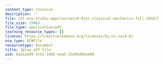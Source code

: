 ```yaml
---
content_type: resource
description: ''
file: /ol-ocw-studio-app/courses/8-01sc-classical-mechanics-fall-2016/ba2e2e093c521dd5eaa513e85d6bee68_QAdiRwOLl0A.pdf
file_size: 15965
file_type: application/pdf
learning_resource_types: []
license: https://creativecommons.org/licenses/by-nc-sa/4.0/
ocw_type: OCWFile
resourcetype: Document
title: 3play pdf file
uid: ba2e2e09-3c52-1dd5-eaa5-13e85d6bee68
---
```

